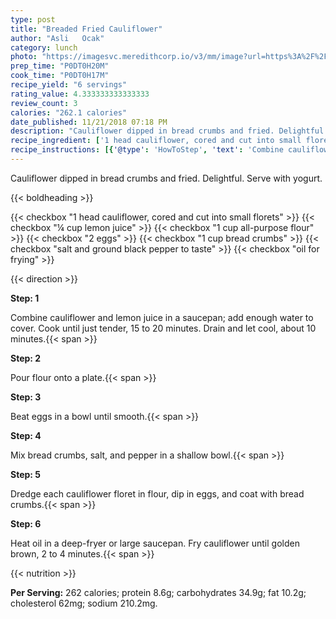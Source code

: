 ```yaml
---
type: post
title: "Breaded Fried Cauliflower"
author: "Asli   Ocak"
category: lunch
photo: "https://imagesvc.meredithcorp.io/v3/mm/image?url=https%3A%2F%2Fimages.media-allrecipes.com%2Fuserphotos%2F4488953.jpg"
prep_time: "P0DT0H20M"
cook_time: "P0DT0H17M"
recipe_yield: "6 servings"
rating_value: 4.333333333333333
review_count: 3
calories: "262.1 calories"
date_published: 11/21/2018 07:18 PM
description: "Cauliflower dipped in bread crumbs and fried. Delightful. Serve with yogurt."
recipe_ingredient: ['1 head cauliflower, cored and cut into small florets', '¼ cup lemon juice', '1 cup all-purpose flour', '2 eggs', '1 cup bread crumbs', 'salt and ground black pepper to taste', 'oil for frying']
recipe_instructions: [{'@type': 'HowToStep', 'text': 'Combine cauliflower and lemon juice in a saucepan; add enough water to cover. Cook until just tender, 15 to 20 minutes. Drain and let cool, about 10 minutes.\n'}, {'@type': 'HowToStep', 'text': 'Pour flour onto a plate.\n'}, {'@type': 'HowToStep', 'text': 'Beat eggs in a bowl until smooth.\n'}, {'@type': 'HowToStep', 'text': 'Mix bread crumbs, salt, and pepper in a shallow bowl.\n'}, {'@type': 'HowToStep', 'text': 'Dredge each cauliflower floret in flour, dip in eggs, and coat with bread crumbs.\n'}, {'@type': 'HowToStep', 'text': 'Heat oil in a deep-fryer or large saucepan. Fry cauliflower until golden brown, 2 to 4 minutes.\n'}]
---
```


Cauliflower dipped in bread crumbs and fried. Delightful. Serve with yogurt. 

{{< boldheading >}}

{{< checkbox "1 head cauliflower, cored and cut into small florets" >}}
{{< checkbox "¼ cup lemon juice" >}}
{{< checkbox "1 cup all-purpose flour" >}}
{{< checkbox "2  eggs" >}}
{{< checkbox "1 cup bread crumbs" >}}
{{< checkbox "salt and ground black pepper to taste" >}}
{{< checkbox "oil for frying" >}}


{{< direction >}}

**Step: 1**

Combine cauliflower and lemon juice in a saucepan; add enough water to cover. Cook until just tender, 15 to 20 minutes. Drain and let cool, about 10 minutes.{{< span >}}

**Step: 2**

Pour flour onto a plate.{{< span >}}

**Step: 3**

Beat eggs in a bowl until smooth.{{< span >}}

**Step: 4**

Mix bread crumbs, salt, and pepper in a shallow bowl.{{< span >}}

**Step: 5**

Dredge each cauliflower floret in flour, dip in eggs, and coat with bread crumbs.{{< span >}}

**Step: 6**

Heat oil in a deep-fryer or large saucepan. Fry cauliflower until golden brown, 2 to 4 minutes.{{< span >}}

{{< nutrition >}}

**Per Serving:** 262 calories; protein 8.6g; carbohydrates 34.9g; fat 10.2g; cholesterol 62mg; sodium 210.2mg.